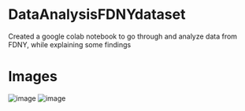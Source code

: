 # DataAnalysisFDNYdataset
Created a google colab notebook to go through and analyze data from FDNY, while explaining some findings

# Images
![image](https://github.com/user-attachments/assets/7bf3a51a-3776-43bf-96ae-421433125ac0)
![image](https://github.com/user-attachments/assets/5eeb1fed-0a60-4f49-82fa-9531a0743aab)


